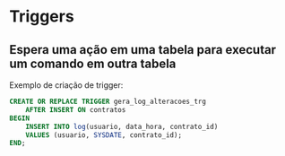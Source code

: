 # Triggers
## Espera uma ação em uma tabela para executar um comando em outra tabela
Exemplo de criação de trigger:
```sql
CREATE OR REPLACE TRIGGER gera_log_alteracoes_trg
    AFTER INSERT ON contratos
BEGIN
    INSERT INTO log(usuario, data_hora, contrato_id)
    VALUES (usuario, SYSDATE, contrato_id);
END;
```
